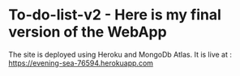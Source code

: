 # To-do-list-v2 - Here is my final version of the WebApp
The site is deployed using Heroku and MongoDb Atlas.
It is live at : https://evening-sea-76594.herokuapp.com
